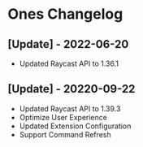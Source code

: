 # Ones Changelog

## [Update] - 2022-06-20

- Updated Raycast API to 1.36.1

## [Update] - 20220-09-22

- Updated Raycast API to 1.39.3
- Optimize User Experience
- Updated Extension Configuration
- Support Command Refresh

